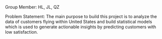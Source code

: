 
Group Member: HL, JL, QZ

Problem Statement:
The main purpose to build this project is to analyze the data of customers flying within United States and build statistical models which is used to generate actionable insights by predicting customers with low satisfaction. 

